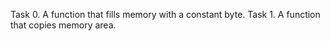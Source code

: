 Task 0. A function that fills memory with a constant byte.
Task 1. A function that copies memory area.
